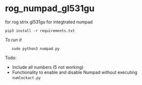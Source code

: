 
# rog_numpad_gl531gu
for rog strix gl531gu for integtrated numpad


    pip3 install -r requirements.txt
   *To run it*

       sudo python3 numpad.py

Todo:

 - Include all numbers (5 not working)
 - Functionality to enable and disable Numpad without executing `numlockact.py`


